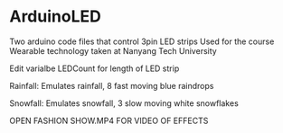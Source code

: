 # ArduinoLED

Two arduino code files that control 3pin LED strips
Used for the course Wearable technology taken at Nanyang Tech University

Edit varialbe LEDCount for length of LED strip

Rainfall: Emulates rainfall, 8 fast moving blue raindrops

Snowfall: Emulates snowfall, 3 slow moving white snowflakes


OPEN FASHION SHOW.MP4 FOR VIDEO OF EFFECTS
